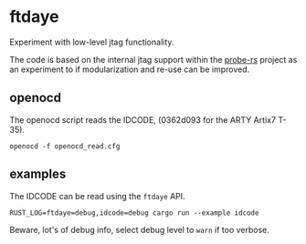 # ftdaye

Experiment with low-level jtag functionality.

The code is based on the internal jtag support within the [probe-rs](https://github.com/probe-rs/probe-rs) project as an experiment to if modularization and re-use can be improved.

## openocd

The openocd script reads the IDCODE, (0362d093 for the ARTY Artix7 T-35).

```shell
openocd -f openocd_read.cfg
```

## examples

The IDCODE can be read using the `ftdaye` API.

```shell
RUST_LOG=ftdaye=debug,idcode=debug cargo run --example idcode
```

Beware, lot's of debug info, select debug level to `warn` if too verbose.
